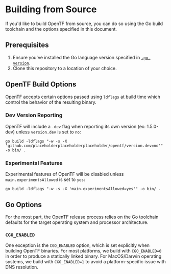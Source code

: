 # Building from Source

If you'd like to build OpenTF from source, you can do so using the Go build toolchain and the options specified in this document.

## Prerequisites

1. Ensure you've installed the Go language version specified in [`.go-version`](.go-version).
2. Clone this repository to a location of your choice.

## OpenTF Build Options

OpenTF accepts certain options passed using `ldflags` at build time which control the behavior of the resulting binary.

### Dev Version Reporting

OpenTF will include a `-dev` flag when reporting its own version (ex: 1.5.0-dev) unless `version.dev` is set to `no`:

```
go build -ldflags "-w -s -X 'github.com/placeholderplaceholderplaceholder/opentf/version.dev=no'" -o bin/ .
```

### Experimental Features

Experimental features of OpenTF will be disabled unless `main.experimentsAllowed` is set to `yes`:

```
go build -ldflags "-w -s -X 'main.experimentsAllowed=yes'" -o bin/ .
```

## Go Options

For the most part, the OpenTF release process relies on the Go toolchain defaults for the target operating system and processor architecture.

### `CGO_ENABLED`

One exception is the `CGO_ENABLED` option, which is set explicitly when building OpenTF binaries. For most platforms, we build with `CGO_ENABLED=0` in order to produce a statically linked binary. For MacOS/Darwin operating systems, we build with `CGO_ENABLED=1` to avoid a platform-specific issue with DNS resolution. 


